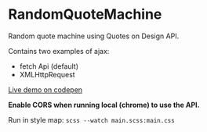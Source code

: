 # RandomQuoteMachine
Random quote machine using Quotes on Design API.

Contains two examples of ajax:
- fetch Api (default)
- XMLHttpRequest

[Live demo on codepen](https://codepen.io/Y30wCl0ud/pen/MoNeYG)

**Enable CORS when running local (chrome) to use the API.**

Run in style map:
`scss --watch main.scss:main.css`
